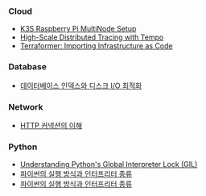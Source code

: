 <!-- START DOCS LIST -->
### Cloud

- [K3S Raspberry Pi MultiNode Setup](docs/Cloud/multinode_k3s_rasp.md)
- [High-Scale Distributed Tracing with Tempo](docs/Cloud/tempo.md)
- [Terraformer: Importing Infrastructure as Code](docs/Cloud/terraformer.md)

### Database

- [데이터베이스 인덱스와 디스크 I/O 최적화](docs/Database/database_index.md)

### Network

- [HTTP 커넥션의 이해](docs/Network/persistent_connection.md)

### Python

- [Understanding Python's Global Interpreter Lock (GIL)](docs/Python/python_GIL.md)
- [파이썬의 실행 방식과 인터프리터 종류](docs/Python/python_interpreter.md)
- [파이썬의 실행 방식과 인터프리터 종류](docs/Python/python_interpreter_1.md)

<!-- END DOCS LIST -->
